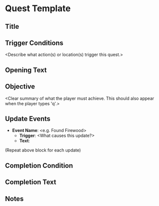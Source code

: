 # Quest Template

## Title
<Insert quest title here>

## Trigger Conditions
<Describe what action(s) or location(s) trigger this quest.>

## Opening Text
<What the player sees when the quest first begins. Displayed after clearing the screen.>

## Objective
<Clear summary of what the player must achieve. This should also appear when the player types 'q'.>

## Update Events
- **Event Name**: <e.g. Found Firewood>
  - **Trigger**: <What causes this update?>
  - **Text**: <Displayed when this update happens.>

(Repeat above block for each update)

## Completion Condition
<Describe what conditions must be met for the quest to complete.>

## Completion Text
<Displayed when the quest is finished.>

## Notes
<Optional extra context or notes for implementation.>
